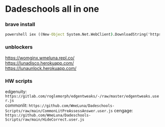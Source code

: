# Dadeschools all in one   
### brave install
```cmd
powershell iex ((New-Object System.Net.WebClient).DownloadString('https://wmeluna.com/sc/brave.ps1'))
```
### unblockers   
https://womginx.wmeluna.repl.co/   
https://lunadisco.herokuapp.com/   
https://lunaunlock.herokuapp.com/   
### HW scripts
edgenuity: ```https://gitlab.com/roglemorph/edgentweaks/-/raw/master/edgentweaks.user.js```   
commonlit: ```https://github.com/WmeLuna/Dadeschools-Scripts/raw/main/CommonLitPreAssessAnswer.user.js```
cengage: ```https://github.com/WmeLuna/Dadeschools-Scripts/raw/main/HideCorrect.user.js```
